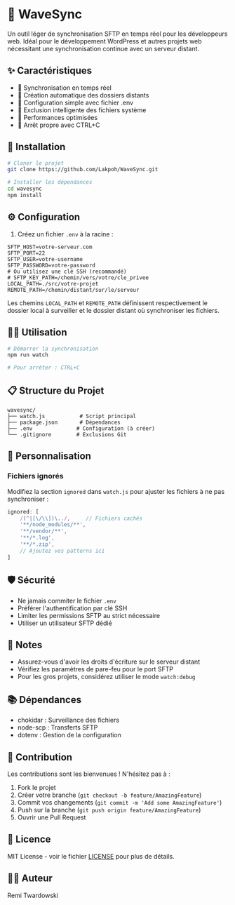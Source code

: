# 🌊 WaveSync

Un outil léger de synchronisation SFTP en temps réel pour les développeurs web. Idéal pour le développement WordPress et autres projets web nécessitant une synchronisation continue avec un serveur distant.

## ✨ Caractéristiques

- 🔄 Synchronisation en temps réel
- 📁 Création automatique des dossiers distants
- 🎯 Configuration simple avec fichier .env
- 🚫 Exclusion intelligente des fichiers système
- 💨 Performances optimisées
- 🛑 Arrêt propre avec CTRL+C

## 🚀 Installation

```bash
# Cloner le projet
git clone https://github.com/Lakpoh/WaveSync.git

# Installer les dépendances
cd wavesync
npm install
```

## ⚙️ Configuration

1. Créez un fichier `.env` à la racine :

```env
SFTP_HOST=votre-serveur.com
SFTP_PORT=22
SFTP_USER=votre-username
SFTP_PASSWORD=votre-password
# Ou utilisez une clé SSH (recommandé)
# SFTP_KEY_PATH=/chemin/vers/votre/cle_privee
LOCAL_PATH=./src/votre-projet
REMOTE_PATH=/chemin/distant/sur/le/serveur
```

Les chemins `LOCAL_PATH` et `REMOTE_PATH` définissent respectivement le dossier local à surveiller et le dossier distant où synchroniser les fichiers.

## 🏃‍♂️ Utilisation

```bash
# Démarrer la synchronisation
npm run watch

# Pour arrêter : CTRL+C
```

## 📋 Structure du Projet

```
wavesync/
├── watch.js           # Script principal
├── package.json       # Dépendances
├── .env              # Configuration (à créer)
└── .gitignore        # Exclusions Git
```

## 🔧 Personnalisation

### Fichiers ignorés
Modifiez la section `ignored` dans `watch.js` pour ajuster les fichiers à ne pas synchroniser :

```javascript
ignored: [
    /(^|[\/\\])\../,     // Fichiers cachés
    '**/node_modules/**',
    '**/vendor/**',
    '**/*.log',
    '**/*.zip',
    // Ajoutez vos patterns ici
]
```

## 🛡️ Sécurité

- Ne jamais commiter le fichier `.env`
- Préférer l'authentification par clé SSH
- Limiter les permissions SFTP au strict nécessaire
- Utiliser un utilisateur SFTP dédié

## 📝 Notes

- Assurez-vous d'avoir les droits d'écriture sur le serveur distant
- Vérifiez les paramètres de pare-feu pour le port SFTP
- Pour les gros projets, considérez utiliser le mode `watch:debug`

## 📚 Dépendances

- chokidar : Surveillance des fichiers
- node-scp : Transferts SFTP
- dotenv : Gestion de la configuration

## 🤝 Contribution

Les contributions sont les bienvenues ! N'hésitez pas à :
1. Fork le projet
2. Créer votre branche (`git checkout -b feature/AmazingFeature`)
3. Commit vos changements (`git commit -m 'Add some AmazingFeature'`)
4. Push sur la branche (`git push origin feature/AmazingFeature`)
5. Ouvrir une Pull Request

## 📜 Licence

MIT License - voir le fichier [LICENSE](LICENSE.md) pour plus de détails.

## 👨‍💻 Auteur

Remi Twardowski
